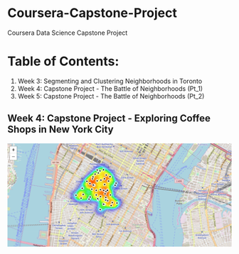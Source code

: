 # Coursera-Capstone-Project
Coursera Data Science Capstone Project

# Table of Contents:
1. Week 3: Segmenting and Clustering Neighborhoods in Toronto
2. Week 4: Capstone Project - The Battle of Neighborhoods (Pt_1)
3. Week 5: Capstone Project - The Battle of Neighborhoods (Pt_2)

## Week 4: Capstone Project - Exploring Coffee Shops in New York City
![coffee shops](newyork.png)
